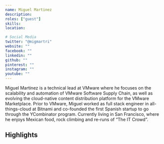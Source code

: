 ```yaml
---
name: Miguel Martinez
description:
roles: ["guest"]
skills:
location:

# Social Media 
twitter: "@migmartri"
website: ""
facebook: ""
linkedin: ""
github: ""
pinterest: ""
instagram: ""
youtube: ""
---
```


Miguel Martinez is a technical lead at VMware where he focuses on the scalability and automation of 
VMware Software Supply Chain, as well as evolving the cloud-native content distribution platform for
the VMware Marketplace. Prior to VMware, Miguel worked as full stack engineer in all-things-cloud at
Bitnami and co-founded the first Spanish startup to go through the YCombinator program. Currently 
living in San Francisco, where he enjoys Mexican food, rock climbing and re-runs of “The IT Crowd”.


<!--more-->


## Highlights

